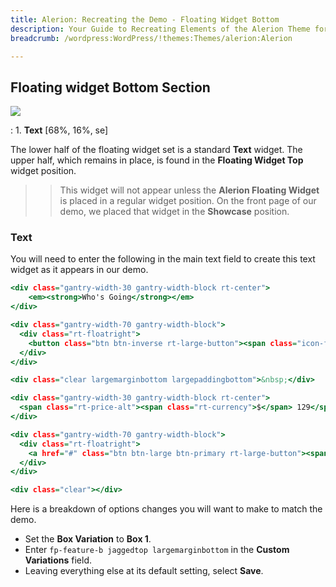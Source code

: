 ```yaml
---
title: Alerion: Recreating the Demo - Floating Widget Bottom
description: Your Guide to Recreating Elements of the Alerion Theme for WordPress
breadcrumb: /wordpress:WordPress/!themes:Themes/alerion:Alerion

---
```


Floating widget Bottom Section
-----

![][demo]

:	1. **Text** [68%, 16%, se]

The lower half of the floating widget set is a standard **Text** widget. The upper half, which remains in place, is found in the **Floating Widget Top** widget position.

>> This widget will not appear unless the **Alerion Floating Widget** is placed in a regular widget position. On the front page of our demo, we placed that widget in the **Showcase** position.

### Text

You will need to enter the following in the main text field to create this text widget as it appears in our demo.

~~~ .html
<div class="gantry-width-30 gantry-width-block rt-center">
    <em><strong>Who's Going</strong></em>
</div>

<div class="gantry-width-70 gantry-width-block">
  <div class="rt-floatright">
    <button class="btn btn-inverse rt-large-button"><span class="icon-facebook"></span> <span class="hidden-tablet">Connect with </span>Facebook</button>
  </div>    
</div>

<div class="clear largemarginbottom largepaddingbottom">&nbsp;</div>

<div class="gantry-width-30 gantry-width-block rt-center">
  <span class="rt-price-alt"><span class="rt-currency">$</span> 129</span>
</div>

<div class="gantry-width-70 gantry-width-block">
  <div class="rt-floatright">
    <a href="#" class="btn btn-large btn-primary rt-large-button"><span class="visible-tablet">Signup</span><span class="hidden-tablet">Register Today</span> <span class="icon-arrow-right"></span></a>
  </div>    
</div>

<div class="clear"></div>
~~~

Here is a breakdown of options changes you will want to make to match the demo.

* Set the **Box Variation** to **Box 1**.
* Enter `fp-feature-b jaggedtop largemarginbottom` in the **Custom Variations** field.
* Leaving everything else at its default setting, select **Save**.

[demo]: assets/demo_3.jpeg
